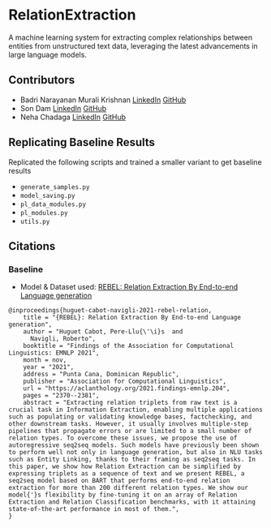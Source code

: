# RelationExtraction

A machine learning system for extracting complex relationships between entities from unstructured text data, leveraging the latest advancements in large language models.

## Contributors

* Badri Narayanan Murali Krishnan [LinkedIn](https://www.linkedin.com/in/mbadrinarayanan/) [GitHub](https://github.com/MBadriNarayanan)
* Son Dam [LinkedIn](https://www.linkedin.com/in/son-dam-856853209/) [GitHub](https://github.com/damchauson)
* Neha Chadaga [LinkedIn](https://www.linkedin.com/in/neha-chadaga/) [GitHub](https://github.com/neha-chadaga)

## Replicating Baseline Results

Replicated the following scripts and trained a smaller variant to get baseline results
- `generate_samples.py`
- `model_saving.py`
- `pl_data_modules.py`
- `pl_modules.py`
- `utils.py`

## Citations

### Baseline

* Model & Dataset used: [REBEL: Relation Extraction By End-to-end Language generation
](https://github.com/Babelscape/rebel)

```
@inproceedings{huguet-cabot-navigli-2021-rebel-relation,
    title = "{REBEL}: Relation Extraction By End-to-end Language generation",
    author = "Huguet Cabot, Pere-Llu{\'\i}s  and
      Navigli, Roberto",
    booktitle = "Findings of the Association for Computational Linguistics: EMNLP 2021",
    month = nov,
    year = "2021",
    address = "Punta Cana, Dominican Republic",
    publisher = "Association for Computational Linguistics",
    url = "https://aclanthology.org/2021.findings-emnlp.204",
    pages = "2370--2381",
    abstract = "Extracting relation triplets from raw text is a crucial task in Information Extraction, enabling multiple applications such as populating or validating knowledge bases, factchecking, and other downstream tasks. However, it usually involves multiple-step pipelines that propagate errors or are limited to a small number of relation types. To overcome these issues, we propose the use of autoregressive seq2seq models. Such models have previously been shown to perform well not only in language generation, but also in NLU tasks such as Entity Linking, thanks to their framing as seq2seq tasks. In this paper, we show how Relation Extraction can be simplified by expressing triplets as a sequence of text and we present REBEL, a seq2seq model based on BART that performs end-to-end relation extraction for more than 200 different relation types. We show our model{'}s flexibility by fine-tuning it on an array of Relation Extraction and Relation Classification benchmarks, with it attaining state-of-the-art performance in most of them.",
}
```